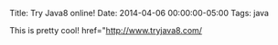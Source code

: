 Title: Try Java8 online!
Date: 2014-04-06 00:00:00-05:00
Tags: java



This is pretty cool! href="http://www.tryjava8.com/

